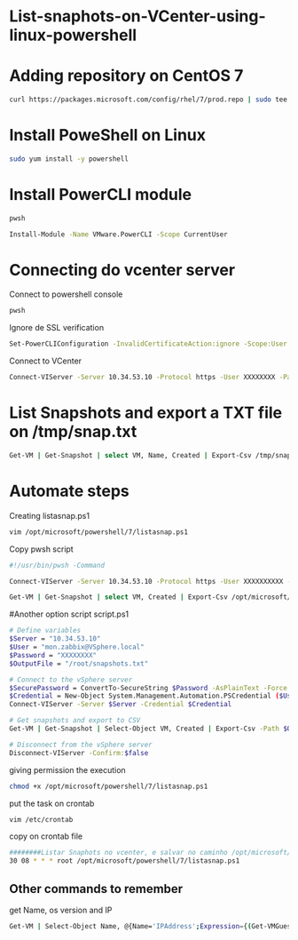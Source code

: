 # List-snaphots-on-VCenter-using-linux-powershell




# Adding repository on CentOS 7


```bash
curl https://packages.microsoft.com/config/rhel/7/prod.repo | sudo tee /etc/yum.repos.d/microsoft.repo
```

# Install PoweShell on Linux


```bash
sudo yum install -y powershell
```

# Install PowerCLI module

```bash
pwsh 
```
```bash
Install-Module -Name VMware.PowerCLI -Scope CurrentUser
```

# Connecting do vcenter server

Connect to powershell console
```bash
pwsh 
```
Ignore de SSL verification
```bash
Set-PowerCLIConfiguration -InvalidCertificateAction:ignore -Scope:User
```
Connect to VCenter
```bash
Connect-VIServer -Server 10.34.53.10 -Protocol https -User XXXXXXXX -Password XXXXXXXXX
```

# List Snapshots and export a TXT file on /tmp/snap.txt


```bash
Get-VM | Get-Snapshot | select VM, Name, Created | Export-Csv /tmp/snap.txt
```
# Automate steps 

Creating listasnap.ps1
```bash
vim /opt/microsoft/powershell/7/listasnap.ps1
```
Copy pwsh script
```bash
#!/usr/bin/pwsh -Command

Connect-VIServer -Server 10.34.53.10 -Protocol https -User XXXXXXXXXX -Password XXXXXXX

Get-VM | Get-Snapshot | select VM, Created | Export-Csv /opt/microsoft/powershell/7/snapshots.txt
```
#Another option script  script.ps1
```bash
# Define variables
$Server = "10.34.53.10"
$User = "mon.zabbix@VSphere.local"
$Password = "XXXXXXXX"
$OutputFile = "/root/snapshots.txt"

# Connect to the vSphere server
$SecurePassword = ConvertTo-SecureString $Password -AsPlainText -Force
$Credential = New-Object System.Management.Automation.PSCredential ($User, $SecurePassword)
Connect-VIServer -Server $Server -Credential $Credential

# Get snapshots and export to CSV
Get-VM | Get-Snapshot | Select-Object VM, Created | Export-Csv -Path $OutputFile -NoTypeInformation

# Disconnect from the vSphere server
Disconnect-VIServer -Confirm:$false
```
giving permission the execution
```bash
chmod +x /opt/microsoft/powershell/7/listasnap.ps1
```
put the task on crontab
```bash
vim /etc/crontab
```
copy on crontab file
```bash
########Listar Snaphots no vcenter, e salvar no caminho /opt/microsoft/powershell/7/snapshots.txt######
30 08 * * * root /opt/microsoft/powershell/7/listasnap.ps1
```

## Other commands to remember

get Name, os version and IP
```bash
Get-VM | Select-Object Name, @{Name='IPAddress';Expression={(Get-VMGuest -VM $.Name).IPAddress -join ', '}}, @{Name='OSVersion';Expression={$.ExtensionData.Summary.Config.GuestFullName}} | Export-Csv /root/planilha.csv
```

